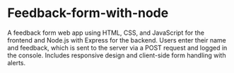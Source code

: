 # Feedback-form-with-node
A feedback form web app using HTML, CSS, and JavaScript for the frontend and Node.js with Express for the backend. Users enter their name and feedback, which is sent to the server via a POST request and logged in the console. Includes responsive design and client-side form handling with alerts.
